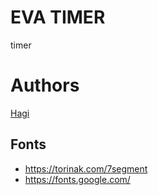 # EVA TIMER

timer

# Authors

[Hagi](https://github.com/iPolyomino)

## Fonts

- https://torinak.com/7segment
- https://fonts.google.com/
